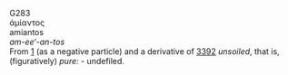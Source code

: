 G283  
ἀμίαντος  
amiantos  
*am-ee‘-an-tos*  
From [1](g0001) (as a negative particle) and a derivative of
[3392](g3392) *unsoiled*, that is, (figuratively) *pure:* - undefiled.  
